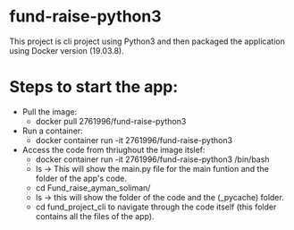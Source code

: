 # fund-raise-python3
This project is cli project using Python3 and then packaged the application using Docker version (19.03.8).

# Steps to start the app:
* Pull the image: 
    - docker pull 2761996/fund-raise-python3
* Run a container: 
    - docker container run -it 2761996/fund-raise-python3
* Access the code from thriughout the image itslef: 
    - docker container run -it 2761996/fund-raise-python3 /bin/bash
    - ls -> This will show the main.py file for the main funtion and the folder of the app's code.
    - cd Fund_raise_ayman_soliman/
    - ls -> this will show the folder of the code and the (_pycache) folder.
    - cd fund_project_cli to navigate through the code itself (this folder contains all the files of the app).
  
